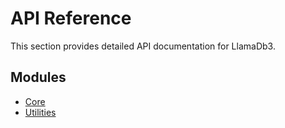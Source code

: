 # API Reference

This section provides detailed API documentation for LlamaDb3.

## Modules

- [Core](core.md)
- [Utilities](utilities.md)
